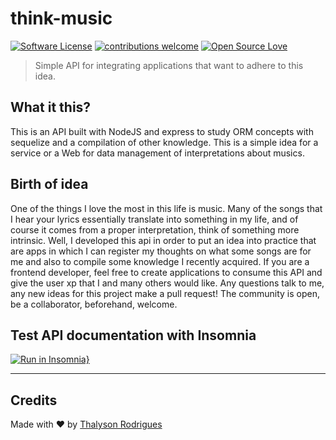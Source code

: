 # think-music

[![Software License](https://img.shields.io/apm/l/vim-mode.svg)](https://github.com/thalysonalexr/think-music/blob/master/LICENSE)
[![contributions welcome](https://img.shields.io/badge/contributions-welcome-brightgreen.svg?style=flat)](https://github.com/thalysonalexr/think-music/issues)
[![Open Source Love](https://badges.frapsoft.com/os/v2/open-source.svg?v=103)](https://github.com/thalysonalexr)

> Simple API for integrating applications that want to adhere to this idea.

## What it this?

This is an API built with NodeJS and express to study ORM concepts with sequelize and a compilation of other knowledge. This is a simple idea for a service or a Web for data management of interpretations about musics.

## Birth of idea

One of the things I love the most in this life is music. Many of the songs that I hear your lyrics essentially translate into something in my life, and of course it comes from a proper interpretation, think of something more intrinsic. Well, I developed this api in order to put an idea into practice that are apps in which I can register my thoughts on what some songs are for me and also to compile some knowledge I recently acquired. If you are a frontend developer, feel free to create applications to consume this API and give the user xp that I and many others would like. Any questions talk to me, any new ideas for this project make a pull request! The community is open, be a collaborator, beforehand, welcome.

## Test API documentation with Insomnia

[![Run in Insomnia}](https://insomnia.rest/images/run.svg)](https://insomnia.rest/run/?label=Think%20Music%20API&uri=https%3A%2F%2Fraw.githubusercontent.com%2Fthalysonalexr%2Fthink-music%2Fmaster%2Fdocs%2FInsomnia_2020-03-26.json)

---
## Credits

Made with ♥ by [Thalyson Rodrigues](https://www.linkedin.com/in/thalysonrodrigues/)
